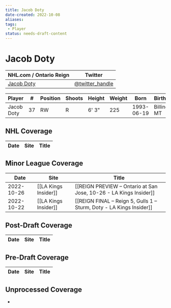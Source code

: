 ```yaml
---
title: Jacob Doty
date-created: 2022-10-08
aliases: 
tags:
 - Player
status: needs-draft-content
---
```


# Jacob Doty

NHL.com / Ontario Reign | Twitter
-|-
[Jacob Doty](https://ontarioreign.com/roster/jacob-doty) | [@twitter_handle](https://twitter.com/)

Player | \# | Position | Shoots | Height | Weight | Born | Birthplace | Draft 
-|-|-|-|-|-|-|-|-
Jacob Doty | 37 | RW | R | 6' 3" | 225 | 1993-06-19 | Billings, MT | 



## NHL  Coverage
| Date | Site | Title |
| ---- | ---- | ----- |



## Minor League Coverage
| Date       | Site                 | Title                                                               |
| ---------- | -------------------- | ------------------------------------------------------------------- |
| 2022-10-26 | [[LA Kings Insider]] | [[REIGN PREVIEW – Ontario at San Jose, 10-26 - LA Kings Insider]]   |
| 2022-10-22 | [[LA Kings Insider]] | [[REIGN FINAL – Reign 5, Gulls 1 – Sturm, Doty - LA Kings Insider]] |



## Post-Draft Coverage
| Date | Site | Title |
| ---- | ---- | ----- |



## Pre-Draft Coverage
| Date | Site | Title |
| ---- | ---- | ----- |


## Unprocessed Coverage
- 
